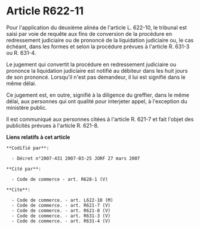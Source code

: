 # Article R622-11

Pour l'application du deuxième alinéa de l'article L. 622-10, le tribunal est saisi par voie de requête aux fins de
conversion de la procédure en redressement judiciaire ou de prononcé de la liquidation judiciaire ou, le cas échéant, dans
les formes et selon la procédure prévues à l'article R. 631-3 ou R. 631-4.

Le jugement qui convertit la procédure en redressement judiciaire ou prononce la liquidation judiciaire est notifié au
débiteur dans les huit jours de son prononcé. Lorsqu'il n'est pas demandeur, il lui est signifié dans le même délai.

Ce jugement est, en outre, signifié à la diligence du greffier, dans le même délai, aux personnes qui ont qualité pour
interjeter appel, à l'exception du ministère public.

Il est communiqué aux personnes citées à l'article R. 621-7 et fait l'objet des publicités prévues à l'article R. 621-8.

**Liens relatifs à cet article**

	**Codifié par**:

	  - Décret n°2007-431 2007-03-25 JORF 27 mars 2007

	**Cité par**:

	  - Code de commerce - art. R628-1 (V)

	**Cite**:

	  - Code de commerce. - art. L622-10 (M)
	  - Code de commerce. - art. R621-7 (V)
	  - Code de commerce. - art. R621-8 (V)
	  - Code de commerce. - art. R631-3 (V)
	  - Code de commerce. - art. R631-4 (V)
